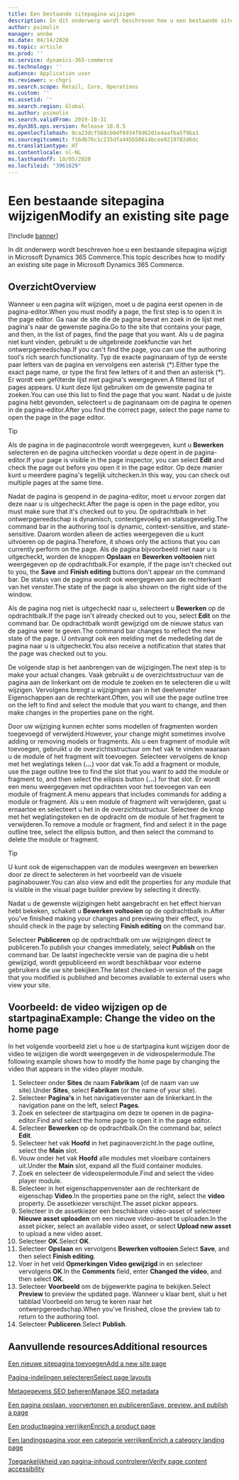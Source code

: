 ```yaml
---
title: Een bestaande sitepagina wijzigen
description: In dit onderwerp wordt beschreven hoe u een bestaande sitepagina wijzigt in Microsoft Dynamics 365 Commerce.
author: psimolin
manager: annbe
ms.date: 04/14/2020
ms.topic: article
ms.prod: ''
ms.service: dynamics-365-commerce
ms.technology: ''
audience: Application user
ms.reviewer: v-chgri
ms.search.scope: Retail, Core, Operations
ms.custom: ''
ms.assetid: ''
ms.search.region: Global
ms.author: psimolin
ms.search.validFrom: 2019-10-31
ms.dyn365.ops.version: Release 10.0.5
ms.openlocfilehash: 8ca23dcf568cb0df6934f0d6201e4aafba5f9ba1
ms.sourcegitcommit: f16db76c1c235dfa445b50614bcee9219782d6dc
ms.translationtype: HT
ms.contentlocale: nl-NL
ms.lasthandoff: 10/05/2020
ms.locfileid: "3961629"
---
```

# <a name="modify-an-existing-site-page"></a><span data-ttu-id="0070c-103">Een bestaande sitepagina wijzigen</span><span class="sxs-lookup"><span data-stu-id="0070c-103">Modify an existing site page</span></span>


[!include [banner](includes/banner.md)]

<span data-ttu-id="0070c-104">In dit onderwerp wordt beschreven hoe u een bestaande sitepagina wijzigt in Microsoft Dynamics 365 Commerce.</span><span class="sxs-lookup"><span data-stu-id="0070c-104">This topic describes how to modify an existing site page in Microsoft Dynamics 365 Commerce.</span></span>

## <a name="overview"></a><span data-ttu-id="0070c-105">Overzicht</span><span class="sxs-lookup"><span data-stu-id="0070c-105">Overview</span></span>

<span data-ttu-id="0070c-106">Wanneer u een pagina wilt wijzigen, moet u de pagina eerst openen in de pagina-editor.</span><span class="sxs-lookup"><span data-stu-id="0070c-106">When you must modify a page, the first step is to open it in the page editor.</span></span> <span data-ttu-id="0070c-107">Ga naar de site die de pagina bevat en zoek in de lijst met pagina's naar de gewenste pagina.</span><span class="sxs-lookup"><span data-stu-id="0070c-107">Go to the site that contains your page, and then, in the list of pages, find the page that you want.</span></span> <span data-ttu-id="0070c-108">Als u de pagina niet kunt vinden, gebruikt u de uitgebreide zoekfunctie van het ontwerpgereedschap.</span><span class="sxs-lookup"><span data-stu-id="0070c-108">If you can't find the page, you can use the authoring tool's rich search functionality.</span></span> <span data-ttu-id="0070c-109">Typ de exacte paginanaam of typ de eerste paar letters van de pagina en vervolgens een asterisk (\*).</span><span class="sxs-lookup"><span data-stu-id="0070c-109">Either type the exact page name, or type the first few letters of it and then an asterisk (\*).</span></span> <span data-ttu-id="0070c-110">Er wordt een gefilterde lijst met pagina's weergegeven.</span><span class="sxs-lookup"><span data-stu-id="0070c-110">A filtered list of pages appears.</span></span> <span data-ttu-id="0070c-111">U kunt deze lijst gebruiken om de gewenste pagina te zoeken.</span><span class="sxs-lookup"><span data-stu-id="0070c-111">You can use this list to find the page that you want.</span></span> <span data-ttu-id="0070c-112">Nadat u de juiste pagina hebt gevonden, selecteert u de paginanaam om de pagina te openen in de pagina-editor.</span><span class="sxs-lookup"><span data-stu-id="0070c-112">After you find the correct page, select the page name to open the page in the page editor.</span></span>

> [!TIP]
> <span data-ttu-id="0070c-113">Als de pagina in de paginacontrole wordt weergegeven, kunt u **Bewerken** selecteren en de pagina uitchecken voordat u deze opent in de pagina-editor.</span><span class="sxs-lookup"><span data-stu-id="0070c-113">If your page is visible in the page inspector, you can select **Edit** and check the page out before you open it in the page editor.</span></span> <span data-ttu-id="0070c-114">Op deze manier kunt u meerdere pagina's tegelijk uitchecken.</span><span class="sxs-lookup"><span data-stu-id="0070c-114">In this way, you can check out multiple pages at the same time.</span></span>

<span data-ttu-id="0070c-115">Nadat de pagina is geopend in de pagina-editor, moet u ervoor zorgen dat deze naar u is uitgecheckt.</span><span class="sxs-lookup"><span data-stu-id="0070c-115">After the page is open in the page editor, you must make sure that it's checked out to you.</span></span> <span data-ttu-id="0070c-116">De opdrachtbalk in het ontwerpgereedschap is dynamisch, contextgevoelig en statusgevoelig.</span><span class="sxs-lookup"><span data-stu-id="0070c-116">The command bar in the authoring tool is dynamic, context-sensitive, and state-sensitive.</span></span> <span data-ttu-id="0070c-117">Daarom worden alleen de acties weergegeven die u kunt uitvoeren op de pagina.</span><span class="sxs-lookup"><span data-stu-id="0070c-117">Therefore, it shows only the actions that you can currently perform on the page.</span></span> <span data-ttu-id="0070c-118">Als de pagina bijvoorbeeld niet naar u is uitgecheckt, worden de knoppen **Opslaan** en **Bewerken voltooien** niet weergegeven op de opdrachtbalk.</span><span class="sxs-lookup"><span data-stu-id="0070c-118">For example, if the page isn't checked out to you, the **Save** and **Finish editing** buttons don't appear on the command bar.</span></span> <span data-ttu-id="0070c-119">De status van de pagina wordt ook weergegeven aan de rechterkant van het venster.</span><span class="sxs-lookup"><span data-stu-id="0070c-119">The state of the page is also shown on the right side of the window.</span></span>

<span data-ttu-id="0070c-120">Als de pagina nog niet is uitgecheckt naar u, selecteert u **Bewerken** op de opdrachtbalk.</span><span class="sxs-lookup"><span data-stu-id="0070c-120">If the page isn't already checked out to you, select **Edit** on the command bar.</span></span> <span data-ttu-id="0070c-121">De opdrachtbalk wordt gewijzigd om de nieuwe status van de pagina weer te geven.</span><span class="sxs-lookup"><span data-stu-id="0070c-121">The command bar changes to reflect the new state of the page.</span></span> <span data-ttu-id="0070c-122">U ontvangt ook een melding met de mededeling dat de pagina naar u is uitgecheckt.</span><span class="sxs-lookup"><span data-stu-id="0070c-122">You also receive a notification that states that the page was checked out to you.</span></span>

<span data-ttu-id="0070c-123">De volgende stap is het aanbrengen van de wijzigingen.</span><span class="sxs-lookup"><span data-stu-id="0070c-123">The next step is to make your actual changes.</span></span> <span data-ttu-id="0070c-124">Vaak gebruikt u de overzichtsstructuur van de pagina aan de linkerkant om de module te zoeken en te selecteren die u wilt wijzigen. Vervolgens brengt u wijzigingen aan in het deelvenster Eigenschappen aan de rechterkant.</span><span class="sxs-lookup"><span data-stu-id="0070c-124">Often, you will use the page outline tree on the left to find and select the module that you want to change, and then make changes in the properties pane on the right.</span></span> 

<span data-ttu-id="0070c-125">Door uw wijziging kunnen echter soms modellen of fragmenten worden toegevoegd of verwijderd.</span><span class="sxs-lookup"><span data-stu-id="0070c-125">However, your change might sometimes involve adding or removing models or fragments.</span></span> <span data-ttu-id="0070c-126">Als u een fragment of module wilt toevoegen, gebruikt u de overzichtsstructuur om het vak te vinden waaraan u de module of het fragment wilt toevoegen. Selecteer vervolgens de knop met het weglatings teken (**...**) voor dat vak.</span><span class="sxs-lookup"><span data-stu-id="0070c-126">To add a fragment or module, use the page outline tree to find the slot that you want to add the module or fragment to, and then select the ellipsis button (**...**) for that slot.</span></span> <span data-ttu-id="0070c-127">Er wordt een menu weergegeven met opdrachten voor het toevoegen van een module of fragment.</span><span class="sxs-lookup"><span data-stu-id="0070c-127">A menu appears that includes commands for adding a module or fragment.</span></span> <span data-ttu-id="0070c-128">Als u een module of fragment wilt verwijderen, gaat u ernaartoe en selecteert u het in de overzichtsstructuur. Selecteer de knop met het weglatingsteken en de opdracht om de module of het fragment te verwijderen.</span><span class="sxs-lookup"><span data-stu-id="0070c-128">To remove a module or fragment, find and select it in the page outline tree, select the ellipsis button, and then select the command to delete the module or fragment.</span></span>

> [!TIP]
> <span data-ttu-id="0070c-129">U kunt ook de eigenschappen van de modules weergeven en bewerken door ze direct te selecteren in het voorbeeld van de visuele paginabouwer.</span><span class="sxs-lookup"><span data-stu-id="0070c-129">You can also view and edit the properties for any module that is visible in the visual page builder preview by selecting it directly.</span></span>

<span data-ttu-id="0070c-130">Nadat u de gewenste wijzigingen hebt aangebracht en het effect hiervan hebt bekeken, schakelt u **Bewerken voltooien** op de opdrachtbalk in.</span><span class="sxs-lookup"><span data-stu-id="0070c-130">After you've finished making your changes and previewing their effect, you should check in the page by selecting **Finish editing** on the command bar.</span></span> 

<span data-ttu-id="0070c-131">Selecteer **Publiceren** op de opdrachtbalk om uw wijzigingen direct te publiceren.</span><span class="sxs-lookup"><span data-stu-id="0070c-131">To publish your changes immediately, select **Publish** on the command bar.</span></span> <span data-ttu-id="0070c-132">De laatst ingecheckte versie van de pagina die u hebt gewijzigd, wordt gepubliceerd en wordt beschikbaar voor externe gebruikers die uw site bekijken.</span><span class="sxs-lookup"><span data-stu-id="0070c-132">The latest checked-in version of the page that you modified is published and becomes available to external users who view your site.</span></span> 

## <a name="example-change-the-video-on-the-home-page"></a><span data-ttu-id="0070c-133">Voorbeeld: de video wijzigen op de startpagina</span><span class="sxs-lookup"><span data-stu-id="0070c-133">Example: Change the video on the home page</span></span>

<span data-ttu-id="0070c-134">In het volgende voorbeeld ziet u hoe u de startpagina kunt wijzigen door de video te wijzigen die wordt weergegeven in de videospelermodule.</span><span class="sxs-lookup"><span data-stu-id="0070c-134">The following example shows how to modify the home page by changing the video that appears in the video player module.</span></span>

1. <span data-ttu-id="0070c-135">Selecteer onder **Sites** de naam **Fabrikam** (of de naam van uw site).</span><span class="sxs-lookup"><span data-stu-id="0070c-135">Under **Sites**, select **Fabrikam** (or the name of your site).</span></span>
1. <span data-ttu-id="0070c-136">Selecteer **Pagina's** in het navigatievenster aan de linkerkant.</span><span class="sxs-lookup"><span data-stu-id="0070c-136">In the navigation pane on the left, select **Pages**.</span></span>
1. <span data-ttu-id="0070c-137">Zoek en selecteer de startpagina om deze te openen in de pagina-editor.</span><span class="sxs-lookup"><span data-stu-id="0070c-137">Find and select the home page to open it in the page editor.</span></span>
1. <span data-ttu-id="0070c-138">Selecteer **Bewerken** op de opdrachtbalk.</span><span class="sxs-lookup"><span data-stu-id="0070c-138">On the command bar, select **Edit**.</span></span>
1. <span data-ttu-id="0070c-139">Selecteer het vak **Hoofd** in het paginaoverzicht.</span><span class="sxs-lookup"><span data-stu-id="0070c-139">In the page outline, select the **Main** slot.</span></span>
1. <span data-ttu-id="0070c-140">Vouw onder het vak **Hoofd** alle modules met vloeibare containers uit.</span><span class="sxs-lookup"><span data-stu-id="0070c-140">Under the **Main** slot, expand all the fluid container modules.</span></span>
1. <span data-ttu-id="0070c-141">Zoek en selecteer de videospelermodule.</span><span class="sxs-lookup"><span data-stu-id="0070c-141">Find and select the video player module.</span></span>
1. <span data-ttu-id="0070c-142">Selecteer in het eigenschappenvenster aan de rechterkant de eigenschap **Video**.</span><span class="sxs-lookup"><span data-stu-id="0070c-142">In the properties pane on the right, select the **video** property.</span></span> <span data-ttu-id="0070c-143">De assetkiezer verschijnt.</span><span class="sxs-lookup"><span data-stu-id="0070c-143">The asset picker appears.</span></span>
1. <span data-ttu-id="0070c-144">Selecteer in de assetkiezer een beschikbare video-asset of selecteer **Nieuwe asset uploaden** om een nieuwe video-asset te uploaden.</span><span class="sxs-lookup"><span data-stu-id="0070c-144">In the asset picker, select an available video asset, or select **Upload new asset** to upload a new video asset.</span></span>
1. <span data-ttu-id="0070c-145">Selecteer **OK**.</span><span class="sxs-lookup"><span data-stu-id="0070c-145">Select **OK**.</span></span>
1. <span data-ttu-id="0070c-146">Selecteer **Opslaan** en vervolgens **Bewerken voltooien**.</span><span class="sxs-lookup"><span data-stu-id="0070c-146">Select **Save**, and then select **Finish editing**.</span></span>
1. <span data-ttu-id="0070c-147">Voer in het veld **Opmerkingen** **Video gewijzigd** in en selecteer vervolgens **OK**.</span><span class="sxs-lookup"><span data-stu-id="0070c-147">In the **Comments** field, enter **Changed the video**, and then select **OK**.</span></span>
1. <span data-ttu-id="0070c-148">Selecteer **Voorbeeld** om de bijgewerkte pagina te bekijken.</span><span class="sxs-lookup"><span data-stu-id="0070c-148">Select **Preview** to preview the updated page.</span></span> <span data-ttu-id="0070c-149">Wanneer u klaar bent, sluit u het tabblad Voorbeeld om terug te keren naar het ontwerpgereedschap.</span><span class="sxs-lookup"><span data-stu-id="0070c-149">When you've finished, close the preview tab to return to the authoring tool.</span></span>
1. <span data-ttu-id="0070c-150">Selecteer **Publiceren**.</span><span class="sxs-lookup"><span data-stu-id="0070c-150">Select **Publish**.</span></span>

## <a name="additional-resources"></a><span data-ttu-id="0070c-151">Aanvullende resources</span><span class="sxs-lookup"><span data-stu-id="0070c-151">Additional resources</span></span>

[<span data-ttu-id="0070c-152">Een nieuwe sitepagina toevoegen</span><span class="sxs-lookup"><span data-stu-id="0070c-152">Add a new site page</span></span>](add-new-page.md)

[<span data-ttu-id="0070c-153">Pagina-indelingen selecteren</span><span class="sxs-lookup"><span data-stu-id="0070c-153">Select page layouts</span></span>](select-page-layouts.md)

[<span data-ttu-id="0070c-154">Metagegevens SEO beheren</span><span class="sxs-lookup"><span data-stu-id="0070c-154">Manage SEO metadata</span></span>](manage-seo-metadata.md)

[<span data-ttu-id="0070c-155">Een pagina opslaan, voorvertonen en publiceren</span><span class="sxs-lookup"><span data-stu-id="0070c-155">Save, preview, and publish a page</span></span>](save-preview-publish-page.md)

[<span data-ttu-id="0070c-156">Een productpagina verrijken</span><span class="sxs-lookup"><span data-stu-id="0070c-156">Enrich a product page</span></span>](enrich-product-page.md)

[<span data-ttu-id="0070c-157">Een landingspagina voor een categorie verrijken</span><span class="sxs-lookup"><span data-stu-id="0070c-157">Enrich a category landing page</span></span>](enrich-category-page.md)

[<span data-ttu-id="0070c-158">Toegankelijkheid van pagina-inhoud controleren</span><span class="sxs-lookup"><span data-stu-id="0070c-158">Verify page content accessibility</span></span>](verify-accessibility.md)
